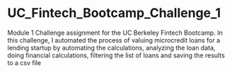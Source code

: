 # UC_Fintech_Bootcamp_Challenge_1
Module 1 Challenge assignment for the UC Berkeley Fintech Bootcamp. In this challenge, I automated the process of valuing microcredit loans for a lending startup by automating the calculations, analyzing the loan data, doing financial calculations, filtering the list of loans and saving the results to a csv file
